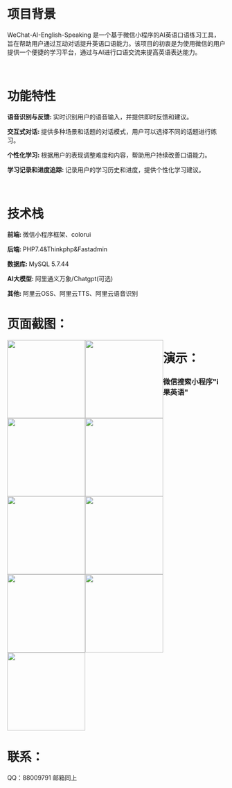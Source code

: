 <h1>项目背景</h1>
<p>WeChat-AI-English-Speaking 是一个基于微信小程序的AI英语口语练习工具，旨在帮助用户通过互动对话提升英语口语能力。该项目的初衷是为使用微信的用户提供一个便捷的学习平台，通过与AI进行口语交流来提高英语表达能力。
</p>
<br/>
<h1>功能特性</h1>
<p><b>语音识别与反馈: </b>实时识别用户的语音输入，并提供即时反馈和建议。</p>
<p><b>交互式对话: </b>提供多种场景和话题的对话模式，用户可以选择不同的话题进行练习。</p>
<p><b>个性化学习: </b>根据用户的表现调整难度和内容，帮助用户持续改善口语能力。</p>
<p><b>学习记录和进度追踪:  </b>记录用户的学习历史和进度，提供个性化学习建议。</p>
<br/>
<h1>技术栈</h1>
<p><b>前端: </b>微信小程序框架、colorui</p>
<p><b>后端: </b>PHP7.4&Thinkphp&Fastadmin</p>
<p><b>数据库:  </b>MySQL 5.7.44</p>
<p><b>AI大模型:  </b>阿里通义万象/Chatgpt(可选)</p>
<p><b>其他:  </b>阿里云OSS、阿里云TTS、阿里云语音识别</p>
<h1>页面截图：</h1>
<p><img src="https://www.ifruitlet.cn/demo/1.webp" width=180 style="float:left"/>
<img src="https://www.ifruitlet.cn/demo/2.webp" width=180 style="float:left"/>
<img src="https://www.ifruitlet.cn/demo/3.webp" width=180 style="float:left"/>
<img src="https://www.ifruitlet.cn/demo/4.webp" width=180 style="float:left"/>
<img src="https://www.ifruitlet.cn/demo/5.webp" width=180 style="float:left"/>
<img src="https://www.ifruitlet.cn/demo/6.webp" width=180 style="float:left"/>
<img src="https://www.ifruitlet.cn/demo/7.webp" width=180 style="float:left"/>
<img src="https://www.ifruitlet.cn/demo/8.webp" width=180 style="float:left"/></p>
<h1>演示：</h1>
<h3>微信搜索小程序"i果英语"</h3>
<img src="https://www.ifruitlet.cn/demo/0.jpg" width=180/>
<h1>联系：</h1>
QQ：88009791
邮箱同上
